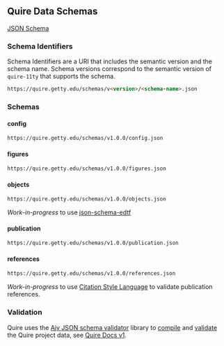 
## Quire Data Schemas

[JSON Schema](https://json-schema.org)

### Schema Identifiers

Schema Identifiers are a URI that includes the semantic version and the schema name. Schema versions correspond to the semantic version of `quire-11ty` that supports the schema.

```html
https://quire.getty.edu/schemas/v<version>/<schema-name>.json
```

### Schemas

#### config

```html
https://quire.getty.edu/schemas/v1.0.0/config.json
```

#### figures

```html
https://quire.getty.edu/schemas/v1.0.0/figures.json
```

#### objects

```html
https://quire.getty.edu/schemas/v1.0.0/objects.json
```

_Work-in-progress_ to use [json-schema-edtf](https://www.npmjs.com/package/json-schema-edtf)

#### publication

```html
https://quire.getty.edu/schemas/v1.0.0/publication.json
```

#### references

```html
https://quire.getty.edu/schemas/v1.0.0/references.json
```

_Work-in-progress_ to use [Citation Style Language](https://citationstyles.org) to validate publication references.

### Validation

Quire uses the [Ajv JSON schema validator](https://ajv.js.org) library to [compile](https://ajv.js.org/api.html#ajv-compile-schema-object-data-any-boolean-promise-any) and [validate](https://ajv.js.org/api.html#ajv-validate-schemaorref-object-string-data-any-boolean) the Quire project data, see [Quire Docs v1](https://quire.getty.edu/docs-v1/).
